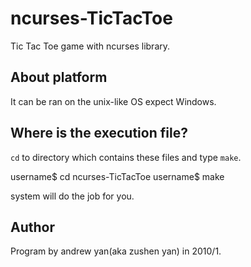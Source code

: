 # ncurses-TicTacToe
Tic Tac Toe game with ncurses library.

## About platform
It can be ran on the unix-like OS expect Windows.

## Where is the execution file?
`cd` to directory which contains these files and type `make`.

  username$ cd ncurses-TicTacToe
  username$ make

system will do the job for you.

## Author
Program by andrew yan(aka zushen yan) in 2010/1.
